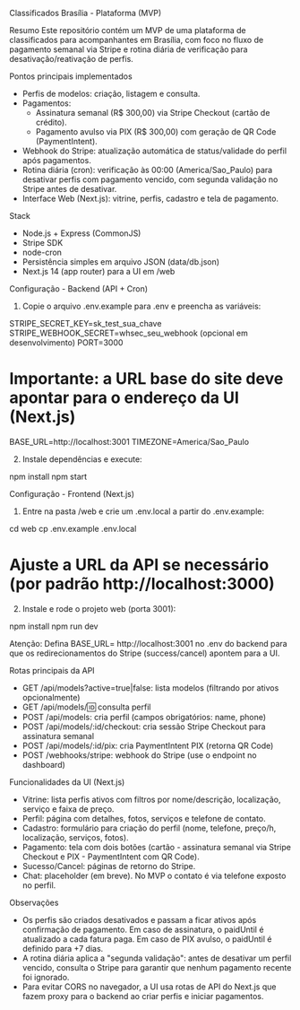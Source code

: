 Classificados Brasília - Plataforma (MVP)

Resumo
Este repositório contém um MVP de uma plataforma de classificados para acompanhantes em Brasília, com foco no fluxo de pagamento semanal via Stripe e rotina diária de verificação para desativação/reativação de perfis.

Pontos principais implementados
- Perfis de modelos: criação, listagem e consulta.
- Pagamentos:
  - Assinatura semanal (R$ 300,00) via Stripe Checkout (cartão de crédito).
  - Pagamento avulso via PIX (R$ 300,00) com geração de QR Code (PaymentIntent).
- Webhook do Stripe: atualização automática de status/validade do perfil após pagamentos.
- Rotina diária (cron): verificação às 00:00 (America/Sao_Paulo) para desativar perfis com pagamento vencido, com segunda validação no Stripe antes de desativar.
- Interface Web (Next.js): vitrine, perfis, cadastro e tela de pagamento.

Stack
- Node.js + Express (CommonJS)
- Stripe SDK
- node-cron
- Persistência simples em arquivo JSON (data/db.json)
- Next.js 14 (app router) para a UI em /web

Configuração - Backend (API + Cron)
1) Copie o arquivo .env.example para .env e preencha as variáveis:

STRIPE_SECRET_KEY=sk_test_sua_chave
STRIPE_WEBHOOK_SECRET=whsec_seu_webhook (opcional em desenvolvimento)
PORT=3000
# Importante: a URL base do site deve apontar para o endereço da UI (Next.js)
BASE_URL=http://localhost:3001
TIMEZONE=America/Sao_Paulo

2) Instale dependências e execute:

npm install
npm start

Configuração - Frontend (Next.js)
1) Entre na pasta /web e crie um .env.local a partir do .env.example:

cd web
cp .env.example .env.local
# Ajuste a URL da API se necessário (por padrão http://localhost:3000)

2) Instale e rode o projeto web (porta 3001):

npm install
npm run dev

Atenção: Defina BASE_URL= http://localhost:3001 no .env do backend para que os redirecionamentos do Stripe (success/cancel) apontem para a UI.

Rotas principais da API
- GET /api/models?active=true|false: lista modelos (filtrando por ativos opcionalmente)
- GET /api/models/:id: consulta perfil
- POST /api/models: cria perfil (campos obrigatórios: name, phone)
- POST /api/models/:id/checkout: cria sessão Stripe Checkout para assinatura semanal
- POST /api/models/:id/pix: cria PaymentIntent PIX (retorna QR Code)
- POST /webhooks/stripe: webhook do Stripe (use o endpoint no dashboard)

Funcionalidades da UI (Next.js)
- Vitrine: lista perfis ativos com filtros por nome/descrição, localização, serviço e faixa de preço.
- Perfil: página com detalhes, fotos, serviços e telefone de contato.
- Cadastro: formulário para criação do perfil (nome, telefone, preço/h, localização, serviços, fotos).
- Pagamento: tela com dois botões (cartão - assinatura semanal via Stripe Checkout e PIX - PaymentIntent com QR Code).
- Sucesso/Cancel: páginas de retorno do Stripe.
- Chat: placeholder (em breve). No MVP o contato é via telefone exposto no perfil.

Observações
- Os perfis são criados desativados e passam a ficar ativos após confirmação de pagamento. Em caso de assinatura, o paidUntil é atualizado a cada fatura paga. Em caso de PIX avulso, o paidUntil é definido para +7 dias.
- A rotina diária aplica a "segunda validação": antes de desativar um perfil vencido, consulta o Stripe para garantir que nenhum pagamento recente foi ignorado.
- Para evitar CORS no navegador, a UI usa rotas de API do Next.js que fazem proxy para o backend ao criar perfis e iniciar pagamentos.
